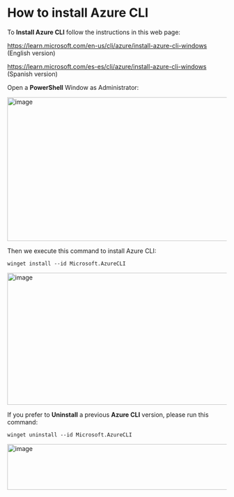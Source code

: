 # How to install Azure CLI

To **Install Azure CLI** follow the instructions in this web page:

https://learn.microsoft.com/en-us/cli/azure/install-azure-cli-windows (English version)

https://learn.microsoft.com/es-es/cli/azure/install-azure-cli-windows (Spanish version)

Open a **PowerShell** Window as Administrator:

<img width="968" height="330" alt="image" src="https://github.com/user-attachments/assets/a30634a3-1430-447c-aa44-53bfafa5f93f" />

Then we execute this command to install Azure CLI:

```
winget install --id Microsoft.AzureCLI
```

<img width="999" height="303" alt="image" src="https://github.com/user-attachments/assets/2635cfea-c6ff-4a47-991b-d367f3ee301f" />

If you prefer to **Uninstall** a previous **Azure CLI** version, please run this command:

```
winget uninstall --id Microsoft.AzureCLI
```

<img width="620" height="105" alt="image" src="https://github.com/user-attachments/assets/89f4ff84-8f36-4b9b-9add-b2a30100bcd7" />
